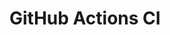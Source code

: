 # GitHub Actions CI















































































































































































































































































































































































































































































































































































































































































































































































































































































































































































































































































































































































































































































































































































































































































































































































































































































































































































































































































































































































































































































































































































































































































































































































































































































































































































































































































































































































































































































































































































































































































































































































































































































































































































































































